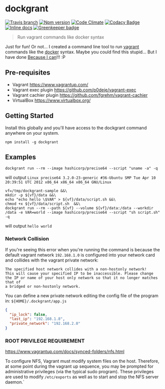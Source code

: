 # dockgrant

[![Travis branch](https://img.shields.io/travis/ferranvila/dockgrant/master.svg)](https://travis-ci.org/ferranvila/dockgrant) 
[![Npm version](http://img.shields.io/npm/v/dockgrant.svg)](https://www.npmjs.com/package/dockgrant) 
[![Code Climate](https://img.shields.io/codeclimate/github/ferranvila/dockgrant.svg)](https://codeclimate.com/github/ferranvila/dockgrant) 
[![Codacy Badge](https://api.codacy.com/project/badge/grade/73f89de1c45e4eee8cea025cde851bb7)](https://www.codacy.com/app/fnva/dockgrant) 
[![Inline docs](http://inch-ci.org/github/ferranvila/dockgrant.svg?branch=master)](http://inch-ci.org/github/ferranvila/dockgrant)
[![Greenkeeper badge](https://badges.greenkeeper.io/ferranvila/dockgrant.svg)](https://greenkeeper.io/)

> Run vagrant commands like docker syntax

Just for fun! Or not... I created a command line tool to run [vagrant](https://www.vagrantup.com/) commands like the [docker](https://www.docker.com/) syntax. Maybe you could find this stupid... But I have done [Because I can](https://github.com/krzyzanowskim/CryptoSwift#why)!!! :P

## Pre-requisites

- Vagrant https://www.vagrantup.com/
- Vagrant exec plugin https://github.com/p0deje/vagrant-exec
- Vagrant cachier plugin https://github.com/fgrehm/vagrant-cachier
- VirtualBox https://www.virtualbox.org/

## Getting Started

Install this globally and you'll have access to the dockgrant command anywhere on your system.

```shell
npm install -g dockgrant
```

## Examples

```shell
dockgrant run --rm --image hashicorp/precise64 --script "uname -a" -q
```
will output `Linux precise64 3.2.0-23-generic #36-Ubuntu SMP Tue Apr 10 20:39:51 UTC 2012 x86_64 x86_64 x86_64 GNU/Linux`

```shell
vf=/tmp/dockgrant-sample &&\
mkdir -p ${vf}/data &&\
echo "echo hello \$VAR" > ${vf}/data/script.sh &&\
chmod +x ${vf}/data/script.sh  &&\
dockgrant run --rm --path ${vf} --volume ${vf}/data:/data --workdir /data -e VAR=world --image hashicorp/precise64 --script "sh script.sh" -q
```
will output `hello world`

### Network Collision

If you're seeing this error when you're running the command is because the default vagrant network ```192.168.1.0``` is configured into your network card and collides with the vagrant private network:

```script
The specified host network collides with a non-hostonly network!
This will cause your specified IP to be inaccessible. Please change
the IP or name of your host only network so that it no longer matches that of
a bridged or non-hostonly network.
```

You can define a new private network editing the config file of the program in: ```${HOME}/.dockgrant/app.js```

```json
{
  "ip_lock": false,
  "last_ip": "192.168.1.8",
  "private_network": "192.168.2.0"
}
```

### ROOT PRIVILEGE REQUIREMENT

https://www.vagrantup.com/docs/synced-folders/nfs.html

To configure NFS, Vagrant must modify system files on the host. Therefore, at some point during the vagrant up sequence, you may be prompted for administrative privileges (via the typical sudo program). These privileges are used to modify ``/etc/exports`` as well as to start and stop the NFS server daemon.`
